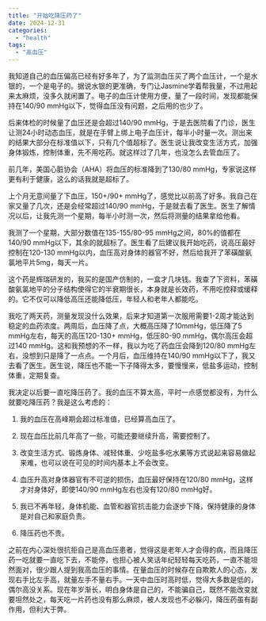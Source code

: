 ```yaml
---
title: "开始吃降压药了"
date: 2024-12-31
categories: 
  - "health"
tags: 
  - "高血压"
---
```


我知道自己的血压偏高已经有好多年了，为了监测血压买了两个血压计，一个是水银的，一个是电子的。据说水银的更准确，专门让Jasmine学着帮我量，不过用起来太麻烦，没多久就闲置了。电子的血压计使用方便，量了一段时间，发现都能保持在140/90 mmHg以下，觉得血压没有问题，之后用的也少了。

后来体检的时候量了血压还是会超过140/90 mmHg，于是去医院看了门诊，医生让测24小时动态血压，就是在手臂上绑上电子血压计，每半小时量一次。测出来的结果大部分在标准值以下，只有几个值超标了。医生说让我改变生活方式，加强身体锻炼，控制体重，先不用吃药。就这样过了几年，也没怎么去管血压了。

前几年，美国心脏协会（AHA）将血压的标准降到了130/80 mmHg，专家说这样更有利于健康，这么的话我就是超标了。

上个月无意间量了下血压，150+/90+ mmHg了，感觉比以前高了好多。我自己在家又量了几次，还是会经常超过140/90 mmHg，于是就去看了医生。医生了解情况以后，让我先测一个星期，每半小时测一次，然后将测量的结果拿给他看。

我测了一个星期，大部分数值在135-155/80-95 mmHg之间，80%的值都在140/90 mmHg以下，其余的就超标了。医生看了后建议我开始吃药，说高压最好控制在120-130 mmHg以内，血压高对身体的器官不好，然后给我开了苯磺酸氨氯地平片5mg，每天一片。

这个药是辉瑞研发的，我买的是国产仿制的，一盒才几块钱。我查了下资料，苯磺酸氨氯地平的分子结构使得它的半衰期很长，本身就是长效药，不用吃控释或缓释的。它不仅可以降低高压还能降低压，年轻人和老年人都能吃。

我吃了两天药，测量发现没什么效果，后来才知道第一次服用需要1-2周才能达到稳定的血药浓度。两周后，血压降了点，大概高压降了10mmHg，低压降了5 mmHg左右，每天的高压120-130+ mmHg，低压80-90 mmHg，偶尔高压会超过140 mmHg。这和我预想的不一样，我以为吃了药血压会降到120/80 mmHg左右，没想到只是降了一点点。一个月后，血压维持在140/90 mmHg以下了，我又去看了医生。医生说，降压也不能一下子降得太多，要慢慢来，低盐多运动，控制体重，定期复查。

我决定以后要一直吃降压药了。我的血压不算太高，平时一点感觉都没有，为什么就要吃降压药？我是这么考虑的：

1. 我的血压在高峰期会超过标准值，已经算高血压了。

3. 现在血压比前几年高了一些，可能还要继续升高，需要控制了。

5. 改变生活方式、锻炼身体、减轻体重、少吃盐多吃水果等方式说起来容易做起来难，也可以说在可见的时间内基本上不会改变。

7. 血压升高对身体器官有不可逆的损伤，血压最好保持在120/80 mmHg，这样才对身体好，即使140/90 mmHg左右也没有120/80 mmHg好。

9. 我已不再年轻，身体机能、血管和器官抗击能力会逐步下降，保持健康的身体是对自己和家庭负责。

11. 降压药也不贵。

之前在内心深处很抗拒自己是高血压患者，觉得这是老年人才会得的病，而且降压药一吃就要一直吃下去，不能停，也担心被人笑话年纪轻轻每天吃药，一直不能坦然面对，很少跟人提到我高血压的事情。在量血压的时候存在自欺欺人的心态，发现右手比左手高，就量左手不量右手。一天中血压时高时低，觉得大多数是低的，偶尔高没关系。现在年岁渐长，明白身体是自己的，不能骗自己，既然不能改变就要坦然处之，每天吃一片药也没有那么麻烦，被人发现也不必躲闪，降压药虽有副作用，但利大于弊。
